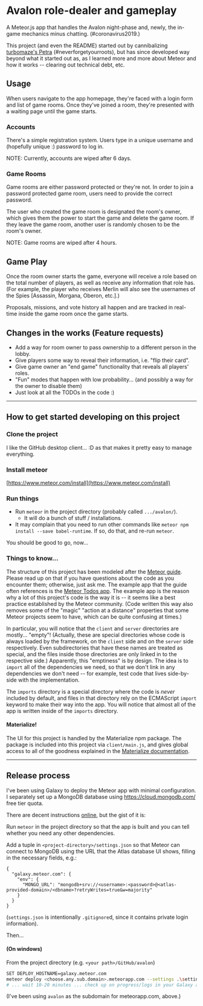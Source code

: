 Avalon role-dealer and gameplay
====================================================================
A Meteor.js app that handles the Avalon night-phase and, newly,
the in-game mechanics minus chatting. (#coronavirus2019.)

This project (and even the README) started out by cannibalizing
[turbomaze's Petra](https://github.com/turbomaze/petra) (#neverforgetyourroots),
but has since developed way beyond what it started out as, as I
learned more and more about Meteor and how it works -- clearing out
technical debt, etc.

## Usage
When users navigate to the app homepage,
they're faced with a login form and list of game rooms. Once they've
joined a room, they're presented with a waiting page until the game
starts.

### Accounts
There's a simple registration system. Users type in
a unique username and (hopefully unique :) password to log in.

NOTE: Currently, accounts are wiped after 6 days.

### Game Rooms
Game rooms are either password protected or they're not. In order to
join a password protected game room, users need to provide the correct
password.

The user who created the game room is designated the room's owner, which
gives them the power to start the game and delete the game room. If they
leave the game room, another user is randomly chosen to be the room's
owner.

NOTE: Game rooms are wiped after 4 hours.

## Game Play
Once the room owner starts the game, everyone will receive a role based
on the total number of players, as well as receive any information that
role has. (For example, the player who receives Merlin will also see the
usernames of the Spies [Assassin, Morgana, Oberon, etc.].)

Proposals, missions, and vote history all happen and are tracked in real-time
inside the game room once the game starts.

## Changes in the works (Feature requests)
- Add a way for room owner to pass ownership to a different person in the lobby.
- Give players some way to reveal their information, i.e. "flip their card".
- Give game owner an "end game" functionality that reveals all players' roles.
- "Fun" modes that happen with low probability... (and possibly a way for the owner to disable them)
- Just look at all the TODOs in the code :)

---

## How to get started developing on this project

### Clone the project
I like the GitHub desktop client... :D as that makes it pretty easy to manage everything.

### Install meteor
[https://www.meteor.com/install](https://www.meteor.com/install)

### Run things
- Run `meteor` in the project directory (probably called `.../avalon/`).
  + It will do a bunch of stuff / installations.
- It may complain that you need to run other commands like `meteor npm install --save babel-runtime`. If so, do that, and re-run `meteor`. 

You should be good to go, now...

### Things to know...
The structure of this project has been modeled after the [Meteor guide](https://guide.meteor.com/).
Please read up on that if you have questions about the code as you encounter them; otherwise, just ask me.
The example app that the guide often references is the [Meteor Todos app](https://github.com/meteor/todos).
The example app is the reason why a lot of this project's code is the way it is -- it seems like a
best practice established by the Meteor community. (Code written this way also removes some of the "magic"
"action at a distance" properties that some Meteor projects seem to have, which can be quite confusing
at times.)

In particular, you will notice that the `client` and `server` directories are mostly... "empty"!
(Actually, these are special directories whose code is always loaded by the framework, on
the `client` side and on the `server` side respectively. Even subdirectories that have these
names are treated as special, and the files inside those directories are only linked in to the respective side.)
Apparently, this "emptiness" is by design. The idea is to `import` all of the dependencies we need, so that
we don't link in any dependencies we don't need -- for example, test code that lives side-by-side
with the implementation.

The `imports` directory is a special directory where the code is *never* included by default, and files
in that directory rely on the ECMAScript `import` keyword to make their way into the app. You will notice
that almost all of the app is written inside of the `imports` directory.

#### Materialize!
The UI for this project is handled by the Materialize npm package. The package is included
into this project via `client/main.js`, and gives global access to all of the goodness
explained in the [Materialize documentation](https://materializecss.com/getting-started.html).

---

## Release process
I've been using Galaxy to deploy the Meteor app with minimal configuration.
I separately set up a MongoDB database using https://cloud.mongodb.com/ free
tier quota.

There are decent instructions [online](http://galaxy-guide.meteor.com/deploy-quickstart.html),
but the gist of it is:

Run `meteor` in the project directory so that the app is built and you can tell whether
you need any other dependencies.

Add a tuple in `<project-directory>/settings.json` so that Meteor can connect to MongoDB using the URL
that the Atlas database UI shows, filling in the necessary fields, e.g.:
```
{
  "galaxy.meteor.com": {
    "env": {
      "MONGO_URL": "mongodb+srv://<username>:<password>@<atlas-provided-domain>/<dbname>?retryWrites=true&w=majority"
    }
  }
}
```
(`settings.json` is intentionally `.gitignore`d, since it contains private login information).

Then...

#### (On windows)
From the project directory (e.g. `<your path>/GitHub/avalon`)
```bash
SET DEPLOY_HOSTNAME=galaxy.meteor.com
meteor deploy <choose.any.sub.domain>.meteorapp.com --settings .\settings.json
# ... wait 10-20 minutes ... check up on progress/logs in your Galaxy account.
```
(I've been using `avalon` as the subdomain for meteorapp.com, above.)

